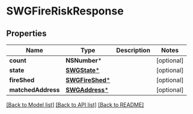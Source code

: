 # SWGFireRiskResponse

## Properties
Name | Type | Description | Notes
------------ | ------------- | ------------- | -------------
**count** | **NSNumber*** |  | [optional] 
**state** | [**SWGState***](SWGState.md) |  | [optional] 
**fireShed** | [**SWGFireShed***](SWGFireShed.md) |  | [optional] 
**matchedAddress** | [**SWGAddress***](SWGAddress.md) |  | [optional] 

[[Back to Model list]](../README.md#documentation-for-models) [[Back to API list]](../README.md#documentation-for-api-endpoints) [[Back to README]](../README.md)


